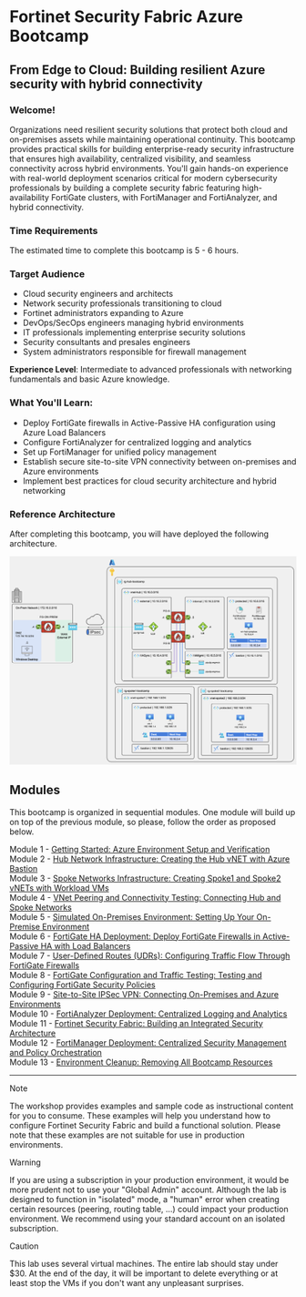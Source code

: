 # Fortinet Security Fabric Azure Bootcamp

## From Edge to Cloud: Building resilient Azure security with hybrid connectivity

### Welcome!

Organizations need resilient security solutions that protect both cloud and on-premises assets while maintaining operational continuity. This bootcamp provides practical skills for building enterprise-ready security infrastructure that ensures high availability, centralized visibility, and seamless connectivity across hybrid environments. You'll gain hands-on experience with real-world deployment scenarios critical for modern cybersecurity professionals by building a complete security fabric featuring high-availability FortiGate clusters, with FortiManager and FortiAnalyzer, and hybrid connectivity.

### Time Requirements

The estimated time to complete this bootcamp is 5 - 6 hours.

### Target Audience

- Cloud security engineers and architects
- Network security professionals transitioning to cloud
- Fortinet administrators expanding to Azure
- DevOps/SecOps engineers managing hybrid environments
- IT professionals implementing enterprise security solutions
- Security consultants and presales engineers
- System administrators responsible for firewall management

**Experience Level**: Intermediate to advanced professionals with networking fundamentals and basic Azure knowledge.

### What You'll Learn:

- Deploy FortiGate firewalls in Active-Passive HA configuration using Azure Load Balancers
- Configure FortiAnalyzer for centralized logging and analytics
- Set up FortiManager for unified policy management
- Establish secure site-to-site VPN connectivity between on-premises and Azure environments
- Implement best practices for cloud security architecture and hybrid networking

### Reference Architecture

After completing this bootcamp, you will have deployed the following architecture.

![reference-architecture](images/reference-architecture.png)

## Modules

This bootcamp is organized in sequential modules. One module will build up on top of the previous module, so please, follow the order as proposed below.

Module 1 - [Getting Started: Azure Environment Setup and Verification](/modules/module-01-getting-started/README.md)  
Module 2 - [Hub Network Infrastructure: Creating the Hub vNET with Azure Bastion](/modules/module-02-hub-setup/README.md)  
Module 3 - [Spoke Networks Infrastructure: Creating Spoke1 and Spoke2 vNETs with Workload VMs](/modules/module-03-spokes-setup/README.md)  
Module 4 - [VNet Peering and Connectivity Testing: Connecting Hub and Spoke Networks](/modules/module-04-peering-testing/README.md)  
Module 5 - [Simulated On-Premises Environment: Setting Up Your On-Premise Environment](/modules/module-05-on-prem-environment/README.md)  
Module 6 - [FortiGate HA Deployment: Deploy FortiGate Firewalls in Active-Passive HA with Load Balancers](/modules/module-06-fortigate-ha-deployment/README.md)  
Module 7 - [User-Defined Routes (UDRs): Configuring Traffic Flow Through FortiGate Firewalls](/modules/module-07-configuring-udrs/README.md)  
Module 8 - [FortiGate Configuration and Traffic Testing: Testing and Configuring FortiGate Security Policies](/modules/module-08-fortigate-config-test/README.md)  
Module 9 - [Site-to-Site IPSec VPN: Connecting On-Premises and Azure Environments](/modules/module-09-site-to-site-vpn/README.md)  
Module 10 - [FortiAnalyzer Deployment: Centralized Logging and Analytics](/modules/module-10-fortianalyzer/README.md)  
Module 11 - [Fortinet Security Fabric: Building an Integrated Security Architecture](/modules/module-11-security-fabric/README.md)  
Module 12 - [FortiManager Deployment: Centralized Security Management and Policy Orchestration](/modules/module-12-fortimanager/README.md)  
Module 13 - [Environment Cleanup: Removing All Bootcamp Resources](/modules/module-13-cleanup/README.md)  
  
---

> [!NOTE]
> The workshop provides examples and sample code as instructional content for you to consume. These examples will help you understand how to configure Fortinet Security Fabric and build a functional solution. Please note that these examples are not suitable for use in production environments.  

> [!WARNING]
> If you are using a subscription in your production environment, it would be more prudent not to use your "Global Admin" account. Although the lab is designed to function in "isolated" mode, a "human" error when creating certain resources (peering, routing table, ...) could impact your production environment. We recommend using your standard account on an isolated subscription.

> [!CAUTION]
> This lab uses several virtual machines. The entire lab should stay under $30. At the end of the day, it will be important to delete everything or at least stop the VMs if you don't want any unpleasant surprises.
